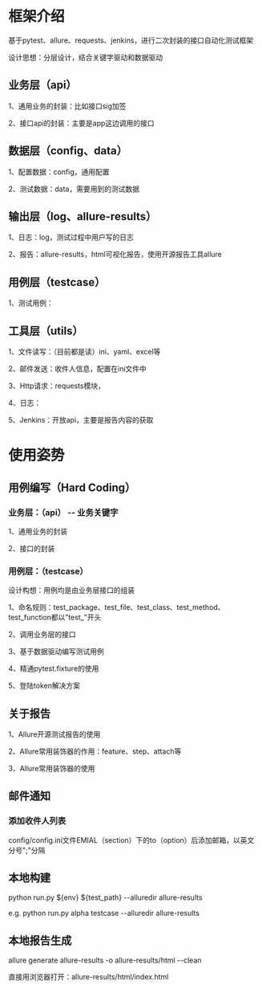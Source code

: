# 框架介绍
基于pytest、allure、requests、jenkins，进行二次封装的接口自动化测试框架

设计思想：分层设计，结合关键字驱动和数据驱动

## 业务层（api）
1、通用业务的封装：比如接口sig加签

2、接口api的封装：主要是app这边调用的接口

## 数据层（config、data）
1、配置数据：config，通用配置

2、测试数据：data，需要用到的测试数据

## 输出层（log、allure-results）
1、日志：log，测试过程中用户写的日志

2、报告：allure-results，html可视化报告，使用开源报告工具allure

## 用例层（testcase）
1、测试用例：

## 工具层（utils）
1、文件读写：（目前都是读）ini、yaml、excel等

2、邮件发送：收件人信息，配置在ini文件中

3、Http请求：requests模块，

4、日志：

5、Jenkins：开放api，主要是报告内容的获取

# 使用姿势
## 用例编写（Hard Coding）
### 业务层：（api） -- 业务关键字
1、通用业务的封装

2、接口的封装
### 用例层：（testcase）
设计构想：用例均是由业务层接口的组装

1、命名规则：test_package、test_file、test_class、test_method、test_function都以"test_"开头

2、调用业务层的接口

3、基于数据驱动编写测试用例

4、精通pytest.fixture的使用

5、登陆token解决方案

## 关于报告
1、Allure开源测试报告的使用

2、Allure常用装饰器的作用：feature、step、attach等

3、Allure常用装饰器的使用
## 邮件通知
### 添加收件人列表
config/config.ini文件EMIAL（section）下的to（option）后添加邮箱，以英文分号";"分隔
## 本地构建
python run.py ${env} ${test_path} --alluredir allure-results

e.g. python run.py alpha testcase --alluredir allure-results
## 本地报告生成
allure generate allure-results -o allure-results/html --clean

直接用浏览器打开：allure-results/html/index.html